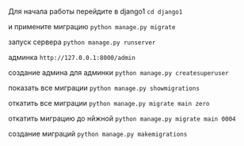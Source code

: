 Для начала работы перейдите в django1
```cd django1```

и примените миграцию
```python manage.py migrate```

запуск сервера
```python manage.py runserver```

админка
 ```http://127.0.0.1:8000/admin```
 
создание админа для админки
```python manage.py createsuperuser```
 
 показать все миграции
 ```python manage.py showmigrations```
 
откатить все миграции
```python manage.py migrate main zero```

откатить миграцию до нйжной
```python manage.py migrate main 0004```

создание миграций
```python manage.py makemigrations```
 
 
